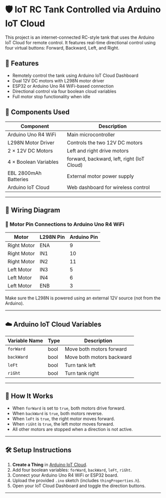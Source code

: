 # 🛡️ IoT RC Tank Controlled via Arduino IoT Cloud

This project is an internet-connected RC-style tank that uses the Arduino IoT Cloud for remote control. It features real-time directional control using four virtual buttons: Forward, Backward, Left, and Right.

## 🚀 Features

- Remotely control the tank using Arduino IoT Cloud Dashboard
- Dual 12V DC motors with L298N motor driver
- ESP32 or Arduino Uno R4 WiFi-based connection
- Directional control via four boolean cloud variables
- Full motor stop functionality when idle

## 🧠 Components Used

| Component             | Description                                |
|----------------------|--------------------------------------------|
| Arduino Uno R4 WiFi  | Main microcontroller                       |
| L298N Motor Driver   | Controls the two 12V DC motors             |
| 2 × 12V DC Motors    | Left and right drive motors                |
| 4 × Boolean Variables| forward, backward, left, right (IoT Cloud)|
| EBL 2800mAh Batteries| External motor power supply                |
| Arduino IoT Cloud    | Web dashboard for wireless control         |

---

## 🔌 Wiring Diagram

### 🔧 Motor Pin Connections to Arduino Uno R4 WiFi

| Motor       | L298N Pin | Arduino Pin |
|-------------|-----------|-------------|
| Right Motor | ENA       | 9           |
| Right Motor | IN1       | 10          |
| Right Motor | IN2       | 11          |
| Left Motor  | IN3       | 5           |
| Left Motor  | IN4       | 6           |
| Left Motor  | ENB       | 3           |

Make sure the L298N is powered using an external 12V source (not from the Arduino).

---

## ☁️ Arduino IoT Cloud Variables

| Variable Name | Type | Description              |
|---------------|------|--------------------------|
| `forWard`     | bool | Move both motors forward |
| `backWard`    | bool | Move both motors backward|
| `leFt`        | bool | Turn tank left           |
| `riGht`       | bool | Turn tank right          |

---

## 🧾 How It Works

- When `forWard` is set to `true`, both motors drive forward.
- When `backWard` is `true`, both motors reverse.
- When `leFt` is `true`, the right motor moves forward.
- When `riGht` is `true`, the left motor moves forward.
- All other motors are stopped when a direction is not active.

---

## 🛠️ Setup Instructions

1. **Create a Thing** in [Arduino IoT Cloud](https://create.arduino.cc/iot).
2. Add four boolean variables: `forWard`, `backWard`, `leFt`, `riGht`.
3. Connect your Arduino Uno R4 WiFi or ESP32 board.
4. Upload the provided `.ino` sketch (includes `thingProperties.h`).
5. Open your IoT Cloud Dashboard and toggle the direction buttons.

---


